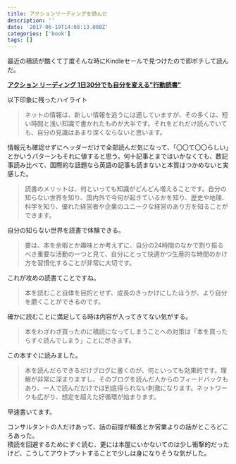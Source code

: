 ```yaml
---
title: アクションリーディングを読んだ
description: ''
date: '2017-06-19T14:08:13.000Z'
categories: ['book']
tags: []
---
```


最近の積読が酷くて丁度そんな時にKindleセールで見つけたので即ポチして読んだ。

[**アクション リーディング 1日30分でも自分を変える"行動読書"**](https://www.amazon.co.jp/exec/obidos/ASIN/B01G6U99B8/)

以下印象に残ったハイライト

> ネットの情報は、新しい情報を追うには適していますが、その多くは、短い時間と浅い知識で書かれたものが大半です。それをどれだけ読んでいても、自分の見識はあまり深くならないと思います。

情報元も確認せずにヘッダーだけで全部読んだ気になって、「〇〇て〇〇らしい」とかいうパターンもそれに値すると思う。何十記事とまではいかなくても、数記事読み比べて、国際的な話題なら英語の記事も読まないと本質はつかめないと実感した。

> 読書のメリットは、何といっても知識がどんどん増えることです。自分の知らない世界を知り、国内外で今何が起きているかを知り、歴史や地理、科学を知り、優れた経営者や企業のユニークな経営のあり方を知ることができます。

自分の知らない世界を読書で体験できる。

> 要は、本を余暇とか趣味とか考えずに、自分の24時間のなかで割り振るべき重要な活動の一つと見て、自分にとって快適かつ生産的な時間のかけ方を習慣化することが非常に大切です。

これが攻めの読書てことですね。

> 本を読むこと自体を目的とせず、成長のきっかけにしたほうが、より自分を磨くことができるのです。

確かに読むことに満足してる時は内容が入ってきてない気がする。

> 本をわざわざ買ったのに積読になってしまうことへの対策は「本を買ったらすぐ読んでしまう」ことに尽きます。

この本すぐに読みました。

> 本を読んだらできるだけブログに書くのが、何といっても効果的です。理解が非常に深まりますし、そのブログを読んだ人からのフィードバックもあり、一人で読んだだけでは到底得られない刺激になります。ネットワークも広がり、想定を超えた好循環が始まります。

早速書いてます。

コンサルタントの人だけあって、話の前提が精進とか営業よりの話がところどころあった。  
積読を回避するためにすぐ読む、更には本屋にいかないてのは少し衝撃的だったけど、こうしてアウトプットすることで少しは身になりそうな気がした。
